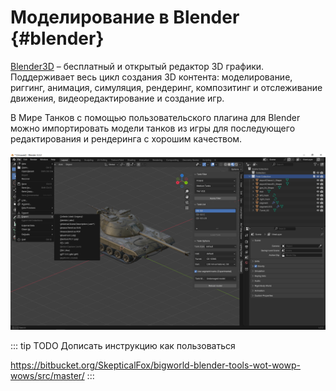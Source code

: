 # Моделирование в Blender {#blender}

[Blender3D](https://www.blender.org/) – бесплатный и открытый редактор 3D графики. Поддерживает весь цикл создания 3D контента: моделирование, риггинг, анимация, симуляция, рендеринг, композитинг и отслеживание движения, видеоредактирование и создание игр.

В Мире Танков с помощью пользовательского плагина для Blender можно импортировать модели танков из игры для последующего редактирования и рендеринга с хорошим качеством.

![screenshot](./main-window.png)


::: tip TODO
Дописать инструкцию как пользоваться

https://bitbucket.org/SkepticalFox/bigworld-blender-tools-wot-wowp-wows/src/master/
:::
